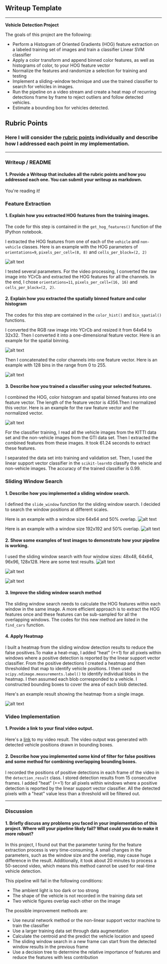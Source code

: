 ## Writeup Template

---

**Vehicle Detection Project**

The goals of this project are the following:

* Perform a Histogram of Oriented Gradients (HOG) feature extraction on a labeled training set of images and train a classifier Linear SVM classifier
* Apply a color transform and append binned color features, as well as histograms of color, to your HOG feature vector
* Normalize the features and randomize a selection for training and testing
* Implement a sliding-window technique and use the trained classifier to search for vehicles in images.
* Run the pipeline on a video stream and create a heat map of recurring detections frame by frame to reject outliers and follow detected vehicles.
* Estimate a bounding box for vehicles detected.

[//]: # (Image References)
[image1]: ./output_images/hog_feature.jpg
[image2]: ./output_images/binned_feature.jpg
[image3]: ./output_images/color_histogram.jpg
[image4]: ./output_images/normalization.jpg
[image5]: ./output_images/sliding_window1.jpg
[image6]: ./output_images/sliding_window2.jpg
[image7]: ./output_images/test1.jpg
[image8]: ./output_images/test3.jpg
[image9]: ./output_images/test4.jpg
[image10]: ./output_images/heatmap.jpg


## Rubric Points
### Here I will consider the [rubric points](https://review.udacity.com/#!/rubrics/513/view)  individually and describe how I addressed each point in my implementation.  

---
### Writeup / README

#### 1. Provide a Writeup that includes all the rubric points and how you addressed each one.  You can submit your writeup as markdown.    

You're reading it!

### Feature Extraction

#### 1. Explain how you extracted HOG features from the training images.

The code for this step is contained in the `get_hog_features()` function of the IPython notebook.  

I extracted the HOG features from one of each of the `vehicle` and `non-vehicle` classes. Here is an example with the HOG parameters of `orientations=9`, `pixels_per_cell=(8, 8)` and `cells_per_block=(2, 2)`

![alt text][image1]

I tested several parameters. For the video processing, I converted the raw image into YCrCb and extracted the HOG features for all the channels. In the end, I chose `orientations=11`, `pixels_per_cell=(16, 16)` and `cells_per_block=(2, 2)`.

#### 2. Explain how you extracted the spatially binned feature and color histogram

The codes for this step are contained in the `color_hist()` and `bin_spatial()` functions. 

I converted the RGB raw image into YCrCb and resized it from 64x64 to 32x32. Then I converted it into a one-dimensional feature vector. Here is an example for the spatial binning.

![alt text][image2]

Then I concatenated the color channels into one feature vector. Here is an example with 128 bins in the range from 0 to 255.

![alt text][image3]


#### 3. Describe how you trained a classifier using your selected features.

I combined the HOG, color histogram and spatial binned features into one feature vector. The length of the feature vector is 4356.Then I normalized this vector. Here is an example for the raw feature vector and the normalized vector.

![alt text][image4]

For the classifier training, I read all the vehicle images from the KITTI data set and the non-vehicle images from the GTI data set. Then I extracted the combined features from these images. It took 61.24 seconds to extract these features.

I separated the data set into training and validation set. Then, I used the linear support vector classifier in the `scikit-learn`to classify the vehicle and non-vehicle images. The accuracy of the trained classifier is 0.99.


### Sliding Window Search

#### 1. Describe how you implemented a sliding window search.  

I defined the `slide_window` function for the sliding window search. I decided to search the window positions at different scales. 

Here is an example with a window size 64x64 and 50% overlap. 
![alt text][image5]

Here is an example with a window size 192x192 and 50% overlap. 
![alt text][image6]


#### 2. Show some examples of test images to demonstrate how your pipeline is working. 

I used the sliding window search with four window sizes: 48x48, 64x64, 96x96, 128x128. Here are some test results.
![alt text][image7]

![alt text][image8]

![alt text][image9]

#### 3. Improve the sliding window search method

The sliding window search needs to calculate the HOG features within each window in the same image. A more efficient approach is to extract the HOG features once and these features can be sub-sampled for all the overlapping windows. The codes for this new method are listed in the `find_cars` function.

#### 4. Apply Heatmap 

I built a heatmap from the sliding window detection results to reduce the false positives.To make a heat-map, I added "heat" (+=1) for all pixels within windows where a positive detection is reported by the linear support vector classifier. From the positive detections I created a heatmap and then thresholded that map to identify vehicle positions.  I then used `scipy.ndimage.measurements.label()` to identify individual blobs in the heatmap.  I then assumed each blob corresponded to a vehicle.  I constructed bounding boxes to cover the area of each blob detected.  

Here's an example result showing the heatmap from a single image.

![alt text][image10]



### Video Implementation

#### 1. Provide a link to your final video output. 
Here's a [link](./project_video_output.mp4) to my video result. The video output was generated with detected vehicle positions drawn in bounding boxes.


#### 2. Describe how you implemented some kind of filter for false positives and some method for combining overlapping bounding boxes.

I recorded the positions of positive detections in each frame of the video in the `detection_result` class. I stored detection results from 15 consecutive frames. I added "heat" (+=1) for all pixels within windows where a positive detection is reported by the linear support vector classifier. All the detected pixels with a "heat" value less than a threshold will be filtered out.

---

### Discussion

#### 1. Briefly discuss any problems you faced in your implementation of this project.  Where will your pipeline likely fail?  What could you do to make it more robust?

In this project, I found out that the parameter tuning for the feature extraction process is very time-consuming. A small changes in the parameters, such as the window size and the overlap, may cause huge difference in the result. Additionally, it took about 20 minutes to process a 50-second video, which means this method cannot be used for real-time vehicle detection.

This pipeline will fail in the following conditions:

* The ambient light is too dark or too strong
* The shape of the vehicle is not recorded in the training data set
* Two vehicle figures overlap each other on the image

The possible improvement methods are:

* Use neural network method or the non-linear support vector machine to train the classifier
* Use a larger training data set through data augmentation
* Calculate the centroid and the predict the vehicle location and speed
* The sliding window search in a new frame can start from the detected window results in the previous frame
* Use a decision tree to determine the relative importance of features and reduce the features with less contribution
